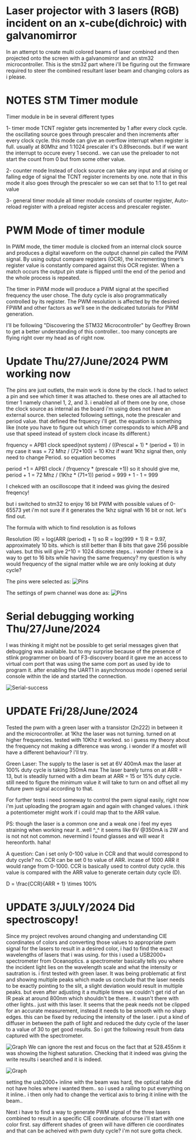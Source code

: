 # Laser projector with 3 lasers (RGB) incident on an x-cube(dichroic) with galvanomirror
In an attempt to create multi colored beams of laser combined and then projected onto the screen with a galvanomirror and an stm32 microcontroller. This is the stm32 part where i'll be figuring out the firmware required to steer the combined resultant laser beam and changing colors as i please.

# NOTES STM Timer module 

Timer module in be in several different types 

1- timer mode 
TCNT register gets incremented by 1 after every clock cycle. the oscillating source goes through prescaler and then increments after every clock cycle. this mode can give an overflow interrupt when register is full. usually at 80Mhz and 1:1024 prescaler it's 0.89seconds. but if we want the interrupt to occure every 1 second.. we can use the preloader to not start the count from 0 but from some other value.

2- counter mode 
Instead of clock source can take any input and at rising or falling edge of signal the TCNT register increments by one. note that in this mode it also goes through the prescaler so we can set that to 1:1 to get real value


3- general timer module
all timer module consists of counter register, Auto-reload register with a preload register access and prescaler register.


# PWM Mode of timer module
In PWM mode, the timer module is clocked from an internal clock source and produces a digital waveform on the output channel pin called the PWM signal. By using output compare registers (OCR), the incrementing timer’s register value is constantly compared against this OCR register. When a match occurs the output pin state is flipped until the end of the period and the whole process is repeated.

The timer in PWM mode will produce a PWM signal at the specified frequency the user chose. The duty cycle is also programmatically controlled by its register. The PWM resolution is affected by the desired FPWM and other factors as we’ll see in the dedicated tutorials for PWM generation.

I'll be following "Discovering the STM32 Microcontroller" by 
Geoffrey Brown to get a better understanding of this controller.. too many concepts are flying right over my head as of right now. 

# Update Thu/27/June/2024 PWM working now
The pins are just outlets, the main work is done by the clock. I had to select a pin and see which timer it was attached to. these ones are all attached to timer 1 namely channel 1, 2, and 3. i enabled all of them one by one, chose the clock source as internal as the board i'm using does not have an external source. then selected following settings, note the prescaler and period value. that defined the frquency i'll get. the equation is something like (note you have to figure out which timer corresponds to which APB and use that speed instead of system clock incase its different.)

frquency = APB1 clock speed(not system) / ((Prescal + 1) * (period + 1))
in my case it was = 72 Mhz / (72*100) = 10 Khz
if want 1Khz signal then, only need to change Period. so equation becomes 

period +1 = APB1 clock / (frquency * (prescale +1))
so it should give me, 
period + 1 = 72 Mhz / (1Khz * (71+1)) 
period = 999 + 1 - 1 = 999

I chekced with an oscilloscope that it indeed was giving the desired freqency!

but i switched to stm32 to enjoy 16 bit PWM with possible values of 0-65573 yet i'm not sure if it generates the 1khz signal with 16 bit or not. let's find out. 

The formula with which to find resolution is as follows 

Resolution (R) = log(ARR (period) + 1)
so 
R = log(999 + 1)
R = 9.97, approximately 10 bits. which is still better than 8 bits
that
gave 256 possible values. but this will give 2^10 = 1024 discrete steps.. i wonder if there is a way to get to 16 bits while having the same frequency? my question is why would frequency of the signal matter while we are only looking at duty cycle? 


The pins were selected as: 
![Pins](Assets/pins-forpwm.png)

The settings of pwm channel was done as: 
![Pins](Assets/timer1-settings.png)


# Serial debugging working Thu/27/June/2024 
I was thinking it might not be possible to get serial messages given that debugging was available. but to my surprise because of the presence of stlink programmer on board of F3-discovery board it gave me an access to virtual com port that was using the same com port as used by ide to program it. after enabling the UART1 in asynchronous mode i opened serial console within the ide and started the connection. 

![Serial-success](Assets/serial-success.png)


# UPDATE Fri/28/June/2024 
Tested the pwm with a green laser with a transistor (2n222) in between it and the microcontroller. at 1Khz the laser was not turning. turned on at higher frequencies. tested with 10Khz it worked. so i guess my theory about the frequency not making a difference was wrong. i wonder if a mosfet will have a different behaviour? i'll try. 

Green Laser: 
The supply to the laser is set at 6V 400mA max
the laser at 100% duty cycle is taking 350mA max
The laser barely turns on at ARR = 13, but is steadily turned with a dim beam at ARR = 15 or 15% duty cycle. still need to figure the minimum value it will take to turn on and offset all my future pwm signal according to that. 

For further tests i need someway to control the pwm signal easily, right now i'm just uploading the program again and again with changed values. i think a potentiometer might work if i could map that to the ARR value. 

PS: though the laser is a common one and a weak one i feel my eyes straining when working near it..well ^_^ it seems like 6V @350mA is 2W and is not not not common. nevermind i found glasses and will wear it hereonforth. haha!

A question: Can i set only 0-100 value in CCR and that would correspond to duty cycle? no. CCR can be set 0 to value of ARR. incase of 1000 ARR it would range from 0-1000. CCR is basically used to control duty cycle. this value is compared with the ARR value to generate certain duty cycle (D). 

 D = \frac{CCR}{ARR + 1} \times 100\% 

 # UPDATE 3/JULY/2024 Did spectroscopy! 
 Since my project revolves around changing and understanding CIE coordinates of colors and converting those values to appropriate pwm signal for the lasers to result in a desired color, i had to find the exact wavelengths of lasers that i was using. for this i used a USB2000+ spectrometer from Oceanoptics. a spectrometer basically tells you where the incident light lies on the wavelength scale and what the intensity or sautration is. i first tested with green laser. It was being problematic at first and showing multiple peaks which made us conclude that the laser needs to be exactly pointing to the slit, a slight deviation would result in multiple peaks. but even after adjusting it a multiple times we couldn't get rid of an IR peak at around 800nm which shouldn't be there.. it wasn't there with other lights.. just with this laser. It seems that the peak needs not be clipped for an accurate measurement, instead it needs to be smooth with no sharp edges. this can be fixed by reducing the intensity of the laser. i put a kind of diffuser in between the path of light and reduced the duty cycle of the laser to a value of 30 to get good results. So i got the following result from data captured with the spectrometer. 

![Graph](Assets/Figure_1.png)
We can ignore the rest and focus on the fact that at 528.455nm it was showing the highest saturation. Checking that it indeed was giving the write results i searched and it is indeed. 

![Graph](Assets/color-green.png)

setting the usb2000+ inline with the beam was hard, the optical table did not have holes where i wanted them.. so i used a railing to put everything on it inline.. i then only had to change the vertical axis to bring it inline with the beam..

Next i have to find a way to generate PWM signal of the three lasers combined to result in a specific CIE coordinate. ofcourse i'll start with one color first. say different shades of green will have differen cie coordinates and that can be acheived with pwm duty cycle? i'm not sure gotta check. 



